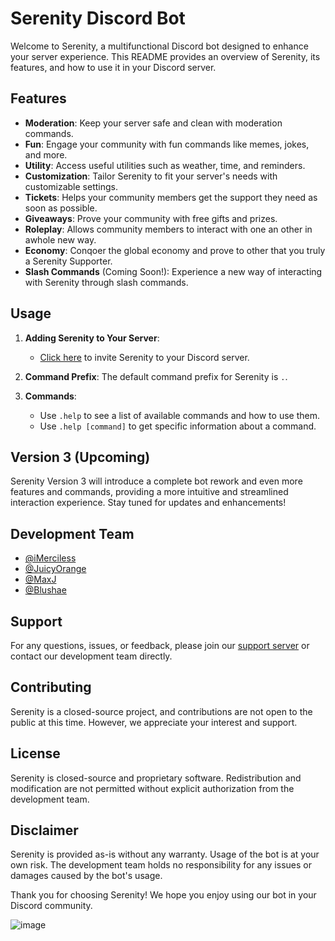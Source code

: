 # Serenity Discord Bot

Welcome to Serenity, a multifunctional Discord bot designed to enhance your server experience. This README provides an overview of Serenity, its features, and how to use it in your Discord server.

## Features
- **Moderation**: Keep your server safe and clean with moderation commands.
- **Fun**: Engage your community with fun commands like memes, jokes, and more.
- **Utility**: Access useful utilities such as weather, time, and reminders.
- **Customization**: Tailor Serenity to fit your server's needs with customizable settings.
- **Tickets**: Helps your community members get the support they need as soon as possible.
- **Giveaways**: Prove your community with free gifts and prizes.
- **Roleplay**: Allows community members to interact with one an other in awhole new way.
- **Economy**: Conqoer the global economy and prove to other that you truly a Serenity Supporter.
- **Slash Commands** (Coming Soon!): Experience a new way of interacting with Serenity through slash commands.

## Usage
1. **Adding Serenity to Your Server**:
   - [Click here]([#](https://discord.com/oauth2/authorize?client_id=1217168693327429845)) to invite Serenity to your Discord server.
   
2. **Command Prefix**: The default command prefix for Serenity is `.`.

3. **Commands**:
   - Use `.help` to see a list of available commands and how to use them.
   - Use `.help [command]` to get specific information about a command.

## Version 3 (Upcoming)
Serenity Version 3 will introduce a complete bot rework and even more features and commands, providing a more intuitive and streamlined interaction experience. Stay tuned for updates and enhancements!

## Development Team
- [@iMerciless](https://github.com/iMercilessly)
- [@JuicyOrange](https://www.github.com/JuicyOrange0615)
- [@MaxJ](https://github.com/maxjackson2)
- [@Blushae](https://github.com/blushae)

## Support
For any questions, issues, or feedback, please join our [support server]([#](https://discord.gg/AKH5yUmJcz)) or contact our development team directly.

## Contributing
Serenity is a closed-source project, and contributions are not open to the public at this time. However, we appreciate your interest and support.

## License
Serenity is closed-source and proprietary software. Redistribution and modification are not permitted without explicit authorization from the development team.

## Disclaimer
Serenity is provided as-is without any warranty. Usage of the bot is at your own risk. The development team holds no responsibility for any issues or damages caused by the bot's usage.

Thank you for choosing Serenity! We hope you enjoy using our bot in your Discord community.

![image](https://github.com/user-attachments/assets/fbdb8f9c-abd9-4a48-9a8c-89d88707f664)
